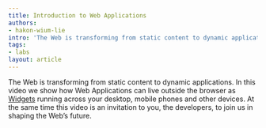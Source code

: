 ```yaml
---
title: Introduction to Web Applications
authors:
- hakon-wium-lie
intro: 'The Web is transforming from static content to dynamic applications. In this video we show how Web Applications can live outside the browser as Widgets running across your desktop, mobile phones and other devices. At the same time this video is an invitation to you, the developers, to join us in shaping the Web’s future.'
tags:
- labs
layout: article
---
```


The Web is transforming from static content to dynamic applications. In this video we show how Web Applications can live outside the browser as [Widgets][1] running across your desktop, mobile phones and other devices. At the same time this video is an invitation to you, the developers, to join us in shaping the Web’s future.

[1]: http://my.opera.com/community/customize/widgets/